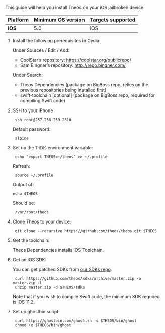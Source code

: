 This guide will help you install Theos on your iOS jailbroken device.

| Platform | Minimum OS version | Targets supported
|----------|--------------------|-------------------|
| **iOS** | 5.0 | iOS |

1. Install the following prerequisites in Cydia:

    Under Sources / Edit / Add:

    * CoolStar’s repository: https://coolstar.org/publicrepo/
    * Sam Bingner’s repository: http://repo.bingner.com/

    Under Search:

    * Theos Dependencies (package on BigBoss repo, relies on the previous repositories being installed first)
    * swift-toolchain [optional] (package on BigBoss repo, required for compiling Swift code)

1. SSH to your iPhone

        ssh root@257.258.259.2510

   Default password:

        alpine

1. Set up the `THEOS` environment variable:

        echo "export THEOS=~/theos" >> ~/.profile

    Refresh:

        source ~/.profile

    Output of:

       echo $THEOS

    Should be:

        /var/root/theos

1. Clone Theos to your device:

        git clone --recursive https://github.com/theos/theos.git $THEOS

1. Get the toolchain:

	Theos Dependencies installs iOS Toolchain.

1. Get an iOS SDK:

    You can get patched SDKs from [our SDKs repo](https://github.com/theos/sdks).

        curl https://github.com/theos/sdks/archive/master.zip -o master.zip -L
        unzip master.zip -d $THEOS/sdks

    Note that if you wish to compile Swift code, the minimum SDK required is iOS 11.2.

1. Set up ghostbin script:

        curl https://ghostbin.com/ghost.sh -o $THEOS/bin/ghost
        chmod +x $THEOS/bin/ghost

